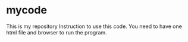 # mycode
This is my repository
Instruction to use this code.
You need to have one html file and browser to run the program.
